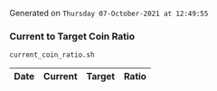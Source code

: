 Generated on `Thursday 07-October-2021 at 12:49:55`

### Current to Target Coin Ratio
`current_coin_ratio.sh`

Date|Current|Target|Ratio
---|---|---|---
